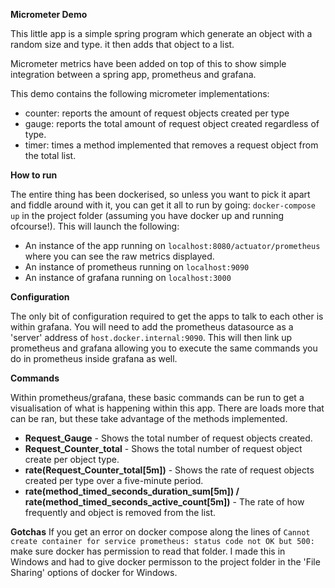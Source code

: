 **Micrometer Demo**

This little app is a simple spring program which generate an object with a random size and type. it then adds that object to a list.

Micrometer metrics have been added on top of this to show simple integration between a spring app, prometheus and grafana.

This demo contains the following micrometer implementations:

- counter: reports the amount of request objects created per type
- gauge: reports the total amount of request object created regardless of type.
- timer: times a method implemented that removes a request object from the total list.

**How to run**

The entire thing has been dockerised, so unless you want to pick it apart and fiddle around with it, you can get it all to run by going:
`docker-compose up` in the project folder (assuming you have docker up and running ofcourse!). This will launch the following:

- An instance of the app running on `localhost:8080/actuator/prometheus` where you can see the raw metrics displayed.
- An instance of prometheus running on `localhost:9090`
- An instance of grafana running on `localhost:3000`

**Configuration**

The only bit of configuration required to get the apps to talk to each other is within grafana. You will need to add the prometheus datasource as a 'server' address of `host.docker.internal:9090`. This will then link up prometheus and grafana allowing you to execute the same commands you do in prometheus inside grafana as well. 

**Commands**

Within prometheus/grafana, these basic commands can be run to get a visualisation of what is happening within this app. There are loads more that can be ran, but these take advantage of the methods implemented.

- **Request_Gauge** - Shows the total number of request objects created.
- **Request_Counter_total** - Shows the total number of request object create per object type.
- **rate(Request_Counter_total[5m])** - Shows the rate of request objects created per type over a five-minute period.
- **rate(method_timed_seconds_duration_sum[5m]) / rate(method_timed_seconds_active_count[5m])** - The rate of how frequently and object is removed from the list.

**Gotchas**
If you get an error on docker compose along the lines of `Cannot create container for service prometheus: status code not OK but 500:` make sure docker has permission to read that folder. I made this in Windows and had to give docker permisson to the project folder in the 'File Sharing' options of docker for Windows.